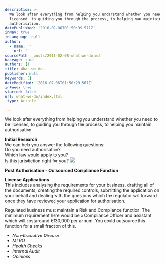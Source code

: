 ```yaml
---
description: >-
  We look after everything from helping you understand whether you need to be
  licensed, to guiding you through the process, to helping you maintain
  authorisation.
datePublished: '2016-07-06T01:50:39.571Z'
inNav: true
inLanguage: null
author:
  - name: ''
    url: ''
sourcePath: _posts/2016-02-08-what-we-do.md
hasPage: true
authors: []
title: What we do...
publisher: null
keywords: []
dateModified: '2016-07-06T01:50:29.567Z'
inFeed: true
starred: false
url: what-we-do/index.html
_type: Article

---
```

We look after everything from helping you understand whether you need to be licensed, to guiding you through the process, to helping you maintain authorisation.

**Initial Research**  
We can help you answer the following questions:  
Do you need authorisation?  
Which law would apply to you?  
Is this jurisdiction right for you?
![](https://s3-us-west-2.amazonaws.com/the-grid-img/p/e490d0d43ad19bd8c4d50a3a088a2b0f0674603f.jpg)

**Post Authorisation - Outsourced Compliance Function**

**License Applications**  
This includes analysing the requirements for your business, drafting all of the documents, creating the required controls, submitting the application on your behalf and dealing with the questions which the regulator will forward once they have reviewed your application for authorisation.

Regulated business must maintain a Risk and Compliance function. The minimum requirement here would be a Compliance Officer and assistant which will costaround €130,000 per annum. You could outsource this function for a small fraction of this.

* _Non-Executive Director_
* _MLRO_
* _Health Checks_
* _Internal Audit_
* _Opinions_